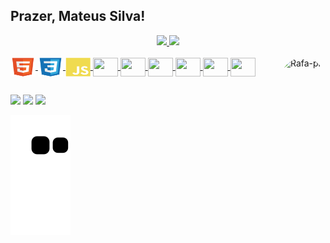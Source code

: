 ## Prazer, Mateus Silva!
<div align="center">
  <a href="https://github.com/mtsgreat">
  <img height="180em" src="https://github-readme-stats.vercel.app/api?username=mtsgreat&show_icons=true&theme=dark&include_all_commits=true&count_private=true"/>
  <img height="180em" src="https://github-readme-stats.vercel.app/api/top-langs/?username=mtsgreat&layout=compact&langs_count=7&theme=dark"/>
</div>
<div style="display: inline_block"><br>
    <img align="center" alt="Rafa-HTML" height="30" width="40" src="https://raw.githubusercontent.com/devicons/devicon/master/icons/html5/html5-original.svg">
    <img align="center" alt="Rafa-CSS" height="30" width="40" src="https://raw.githubusercontent.com/devicons/devicon/master/icons/css3/css3-original.svg">
    <img align="center" alt="Rafa-Js" height="30" width="40" src="https://raw.githubusercontent.com/devicons/devicon/master/icons/javascript/javascript-plain.svg">
    <img align="center" height="30" width="40" src="https://cdn.jsdelivr.net/gh/devicons/devicon/icons/vuejs/vuejs-original.svg" />
    <img align="center" height="30" width="40" src="https://cdn.jsdelivr.net/gh/devicons/devicon/icons/jquery/jquery-original.svg" />
    <img align="center" height="30" width="40" src="https://cdn.jsdelivr.net/gh/devicons/devicon/icons/vscode/vscode-original.svg" />
    <img align="center" height="30" width="40" src="https://cdn.jsdelivr.net/gh/devicons/devicon/icons/magento/magento-original.svg" />
    <img align="center" height="30" width="40" src="https://cdn.jsdelivr.net/gh/devicons/devicon/icons/filezilla/filezilla-plain.svg" />
    <img align="center" height="30" width="40" src="https://cdn.jsdelivr.net/gh/devicons/devicon/icons/putty/putty-original.svg" />
    <img align="right" alt="Rafa-pic" height="150" style="border-radius:50px;" src="https://media.discordapp.net/attachments/639956127056134178/890373478988013628/Publicacoes_Instagram_1_1.png?width=676&height=676">
</div>
  
  ##
 
<div> 
  <a href="https://www.instagram.com/mtsteuziin/" target="_blank"><img src="https://img.shields.io/badge/-Instagram-%23E4405F?style=for-the-badge&logo=instagram&logoColor=white" target="_blank"></a>
  <a href = "mailto:mtsgreat@gmail.vom"><img src="https://img.shields.io/badge/-Gmail-%23333?style=for-the-badge&logo=gmail&logoColor=white" target="_blank"></a>
  <a href="https://www.linkedin.com/in/mateus-silva-nascimento/" target="_blank"><img src="https://img.shields.io/badge/-LinkedIn-%230077B5?style=for-the-badge&logo=linkedin&logoColor=white" target="_blank"></a> 
 
  ![Snake animation](https://github.com/rafaballerini/rafaballerini/blob/output/github-contribution-grid-snake.svg)
 
</div>
